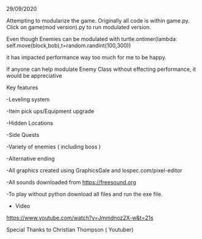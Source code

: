 
29/09/2020

Attempting to modularize the game. Originally all code is within game.py. Click on game(mod version).py to run modulated version. 

Even though Enemies can be modulated with  turtle.ontimer(lambda: self.move(block,bob),t=random.randint(100,300))

it has impacted performance way too much for me to be happy. 

If anyone can help modulate Enemy Class without effecting performance, it would be appreciative  

Key features

-Leveling system

-Item pick ups/Equipment upgrade

-Hidden Locations 

-Side Quests 

-Variety of enemies ( including boss ) 

-Alternative ending 


-All graphics created using GraphicsGale and lospec.com/pixel-editor

-All sounds downloaded from https://freesound.org

-To play without python download all files and run the exe file.

- Video

https://www.youtube.com/watch?v=Jmmdnoz2X-w&t=21s

Special Thanks to Christian Thompson ( Youtuber)

